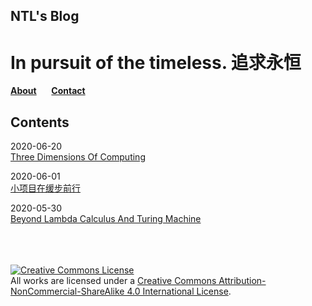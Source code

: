 ## NTL's Blog    

# In pursuit of the timeless. 追求永恒    


**[About](/posts/about.md)**  &nbsp;&nbsp;&nbsp;&nbsp;&nbsp;**[Contact](/posts/contact.md)**

## Contents

2020-06-20    
[Three Dimensions Of Computing](posts/2020/06/ThreeDimensionsOfComputing.md)


2020-06-01   
[小项目在缓步前行](/posts/2020/06/小项目在缓步前行.md) 


2020-05-30  
[Beyond Lambda Calculus And Turing Machine](/posts/2020/05/BeyondLCAndTM.md) 




<br/><br/><br/>
<a rel="license" href="http://creativecommons.org/licenses/by-nc-sa/4.0/"><img alt="Creative Commons License" style="border-width:0" src="https://i.creativecommons.org/l/by-nc-sa/4.0/88x31.png" /></a><br />All works are licensed under a <a rel="license" href="http://creativecommons.org/licenses/by-nc-sa/4.0/">Creative Commons Attribution-NonCommercial-ShareAlike 4.0 International License</a>.
